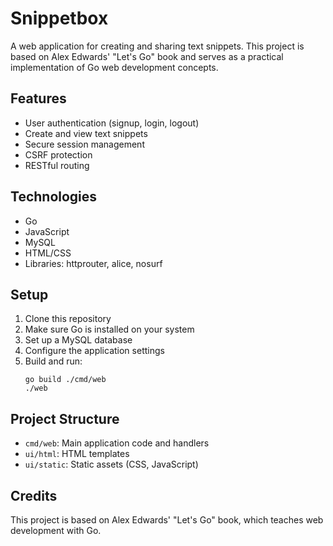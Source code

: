 # Snippetbox

A web application for creating and sharing text snippets. This project is based on Alex Edwards' "Let's Go" book and serves as a practical implementation of Go web development concepts.

## Features

- User authentication (signup, login, logout)
- Create and view text snippets
- Secure session management
- CSRF protection
- RESTful routing

## Technologies

- Go
- JavaScript
- MySQL
- HTML/CSS
- Libraries: httprouter, alice, nosurf

## Setup

1. Clone this repository
2. Make sure Go is installed on your system
3. Set up a MySQL database
4. Configure the application settings
5. Build and run:
   ```
   go build ./cmd/web
   ./web
   ```

## Project Structure

- `cmd/web`: Main application code and handlers
- `ui/html`: HTML templates
- `ui/static`: Static assets (CSS, JavaScript)

## Credits

This project is based on Alex Edwards' "Let's Go" book, which teaches web development with Go.
